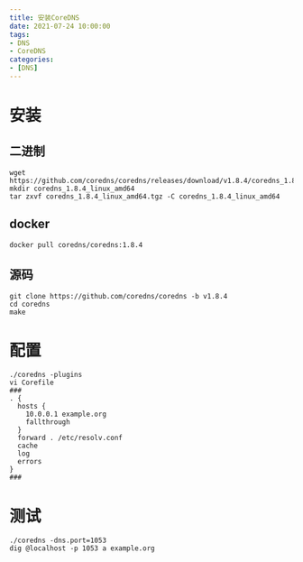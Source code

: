 ```yaml
---
title: 安装CoreDNS
date: 2021-07-24 10:00:00
tags:
- DNS
- CoreDNS
categories:
- [DNS]
---
```


# 安装

## 二进制

```shell
wget https://github.com/coredns/coredns/releases/download/v1.8.4/coredns_1.8.4_linux_amd64.tgz
mkdir coredns_1.8.4_linux_amd64
tar zxvf coredns_1.8.4_linux_amd64.tgz -C coredns_1.8.4_linux_amd64
```

## docker

```shell
docker pull coredns/coredns:1.8.4
```

## 源码

```shell
git clone https://github.com/coredns/coredns -b v1.8.4
cd coredns
make
```

<!-- more -->

# 配置

```shell
./coredns -plugins
vi Corefile
###
. {
  hosts {
    10.0.0.1 example.org
    fallthrough
  }
  forward . /etc/resolv.conf
  cache
  log
  errors
}
###
```

# 测试

```shell
./coredns -dns.port=1053
dig @localhost -p 1053 a example.org
```

